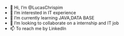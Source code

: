 - 👋 Hi, I’m @LucasChrispim
- 👀 I’m interested in IT experience
- 🌱 I’m currently learning JAVA,DATA BASE 
- 💞️ I’m looking to collaborate on a internship and IT job
- 📫 To reach me by LinkedIn

<!---
LucasChrispim/LucasChrispim is a ✨ special ✨ repository because its `README.md` (this file) appears on your GitHub profile.
You can click the Preview link to take a look at your changes.
--->
